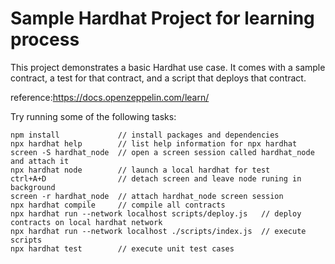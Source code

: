 # Sample Hardhat Project for learning process

This project demonstrates a basic Hardhat use case. It comes with a sample contract, a test for that contract, and a script that deploys that contract.

reference:https://docs.openzeppelin.com/learn/

Try running some of the following tasks:

```shell
npm install				// install packages and dependencies
npx hardhat help		// list help information for npx hardhat
screen -S hardhat_node  // open a screen session called hardhat_node and attach it
npx hardhat node        // launch a local hardhat for test
ctrl+A+D 				// detach screen and leave node runing in background
screen -r hardhat_node  // attach hardhat_node screen session
npx hardhat compile		// compile all contracts
npx hardhat run --network localhost scripts/deploy.js	// deploy contracts on local hardhat network
npx hardhat run --network localhost ./scripts/index.js	// execute scripts
npx hardhat test		// execute unit test cases
```
